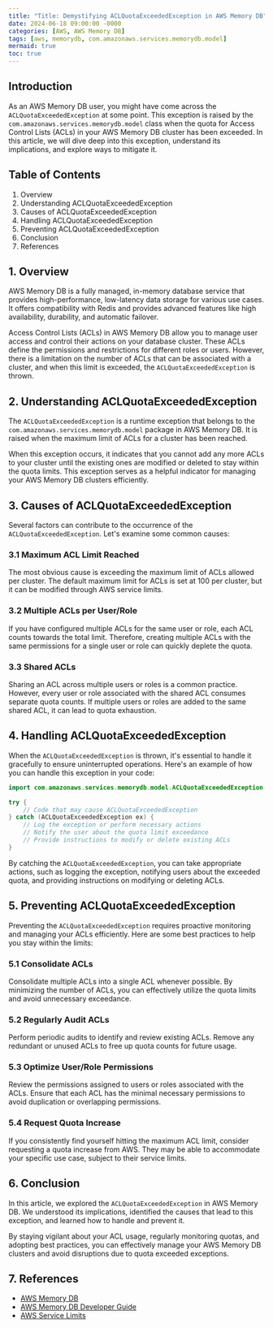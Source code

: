 ```yaml
---
title: "Title: Demystifying ACLQuotaExceededException in AWS Memory DB"
date: 2024-06-18 09:00:00 -0000
categories: [AWS, AWS Memory DB]
tags: [aws, memorydb, com.amazonaws.services.memorydb.model]
mermaid: true
toc: true
---
```



## Introduction
As an AWS Memory DB user, you might have come across the `ACLQuotaExceededException` at some point. This exception is raised by the `com.amazonaws.services.memorydb.model` class when the quota for Access Control Lists (ACLs) in your AWS Memory DB cluster has been exceeded. In this article, we will dive deep into this exception, understand its implications, and explore ways to mitigate it.

## Table of Contents
1. Overview
2. Understanding ACLQuotaExceededException
3. Causes of ACLQuotaExceededException
4. Handling ACLQuotaExceededException
5. Preventing ACLQuotaExceededException
6. Conclusion
7. References

## 1. Overview
AWS Memory DB is a fully managed, in-memory database service that provides high-performance, low-latency data storage for various use cases. It offers compatibility with Redis and provides advanced features like high availability, durability, and automatic failover.

Access Control Lists (ACLs) in AWS Memory DB allow you to manage user access and control their actions on your database cluster. These ACLs define the permissions and restrictions for different roles or users. However, there is a limitation on the number of ACLs that can be associated with a cluster, and when this limit is exceeded, the `ACLQuotaExceededException` is thrown.

## 2. Understanding ACLQuotaExceededException
The `ACLQuotaExceededException` is a runtime exception that belongs to the `com.amazonaws.services.memorydb.model` package in AWS Memory DB. It is raised when the maximum limit of ACLs for a cluster has been reached.

When this exception occurs, it indicates that you cannot add any more ACLs to your cluster until the existing ones are modified or deleted to stay within the quota limits. This exception serves as a helpful indicator for managing your AWS Memory DB clusters efficiently.

## 3. Causes of ACLQuotaExceededException
Several factors can contribute to the occurrence of the `ACLQuotaExceededException`. Let's examine some common causes:

### 3.1 Maximum ACL Limit Reached
The most obvious cause is exceeding the maximum limit of ACLs allowed per cluster. The default maximum limit for ACLs is set at 100 per cluster, but it can be modified through AWS service limits.

### 3.2 Multiple ACLs per User/Role
If you have configured multiple ACLs for the same user or role, each ACL counts towards the total limit. Therefore, creating multiple ACLs with the same permissions for a single user or role can quickly deplete the quota.

### 3.3 Shared ACLs
Sharing an ACL across multiple users or roles is a common practice. However, every user or role associated with the shared ACL consumes separate quota counts. If multiple users or roles are added to the same shared ACL, it can lead to quota exhaustion.

## 4. Handling ACLQuotaExceededException
When the `ACLQuotaExceededException` is thrown, it's essential to handle it gracefully to ensure uninterrupted operations. Here's an example of how you can handle this exception in your code:

```java
import com.amazonaws.services.memorydb.model.ACLQuotaExceededException;

try {
    // Code that may cause ACLQuotaExceededException
} catch (ACLQuotaExceededException ex) {
    // Log the exception or perform necessary actions
    // Notify the user about the quota limit exceedance
    // Provide instructions to modify or delete existing ACLs
}
```

By catching the `ACLQuotaExceededException`, you can take appropriate actions, such as logging the exception, notifying users about the exceeded quota, and providing instructions on modifying or deleting ACLs.

## 5. Preventing ACLQuotaExceededException
Preventing the `ACLQuotaExceededException` requires proactive monitoring and managing your ACLs efficiently. Here are some best practices to help you stay within the limits:

### 5.1 Consolidate ACLs
Consolidate multiple ACLs into a single ACL whenever possible. By minimizing the number of ACLs, you can effectively utilize the quota limits and avoid unnecessary exceedance.

### 5.2 Regularly Audit ACLs
Perform periodic audits to identify and review existing ACLs. Remove any redundant or unused ACLs to free up quota counts for future usage.

### 5.3 Optimize User/Role Permissions
Review the permissions assigned to users or roles associated with the ACLs. Ensure that each ACL has the minimal necessary permissions to avoid duplication or overlapping permissions.

### 5.4 Request Quota Increase
If you consistently find yourself hitting the maximum ACL limit, consider requesting a quota increase from AWS. They may be able to accommodate your specific use case, subject to their service limits.

## 6. Conclusion
In this article, we explored the `ACLQuotaExceededException` in AWS Memory DB. We understood its implications, identified the causes that lead to this exception, and learned how to handle and prevent it.

By staying vigilant about your ACL usage, regularly monitoring quotas, and adopting best practices, you can effectively manage your AWS Memory DB clusters and avoid disruptions due to quota exceeded exceptions.

## 7. References
- [AWS Memory DB](https://aws.amazon.com/memorydb/)
- [AWS Memory DB Developer Guide](https://docs.aws.amazon.com/memorydb/latest/devguide)
- [AWS Service Limits](https://docs.aws.amazon.com/general/latest/gr/aws_service_limits.html)